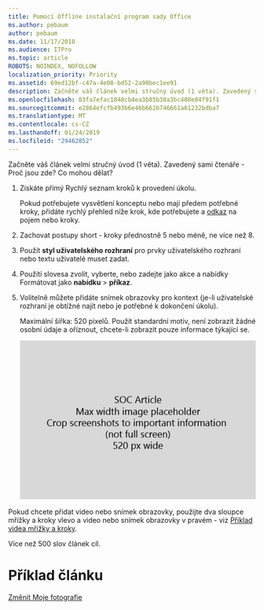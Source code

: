 ```yaml
---
title: Pomocí Offline instalační program sady Office
ms.author: pebaum
author: pebaum
ms.date: 11/17/2018
ms.audience: ITPro
ms.topic: article
ROBOTS: NOINDEX, NOFOLLOW
localization_priority: Priority
ms.assetid: 69ed12bf-c47a-4e08-bd52-2a90bec1ee91
description: Začněte váš článek velmi stručný úvod (1 věta). Zavedený sami čtenáře - Proč jsou zde? Co mohou dělat?
ms.openlocfilehash: 83fa7efac1848cb4ea3b85b30a3bc480e04f91f1
ms.sourcegitcommit: e2864efcfb493b6e46b662b746661a61232bdba7
ms.translationtype: MT
ms.contentlocale: cs-CZ
ms.lasthandoff: 01/24/2019
ms.locfileid: "29462852"
---
```

Začněte váš článek velmi stručný úvod (1 věta). Zavedený sami čtenáře - Proč jsou zde? Co mohou dělat? 
  
1. Získáte přímý Rychlý seznam kroků k provedení úkolu.
    
    Pokud potřebujete vysvětlení konceptu nebo mají předem potřebné kroky, přidáte rychlý přehled níže krok, kde potřebujete a [odkaz](https://support.office.com/article/f37e7984-cf03-4fde-92d3-82970d7e241b.aspx) na pojem nebo kroky. 
    
2. Zachovat postupy short - kroky přednostně 5 nebo méně, ne více než 8.
    
3. Použít **styl uživatelského rozhraní** pro prvky uživatelského rozhraní nebo textu uživatelé muset zadat. 
    
4. Použití slovesa zvolit, vyberte, nebo zadejte jako akce a nabídky Formátovat jako **nabídku** \> **příkaz**.
    
5. Volitelně můžete přidáte snímek obrazovky pro kontext (je-li uživatelské rozhraní je obtížné najít nebo je potřebné k dokončení úkolu).
    
    Maximální šířka: 520 pixelů. Použít standardní motiv, není zobrazit žádné osobní údaje a oříznout, chcete-li zobrazit pouze informace týkající se. 
    
    ![-Maximální šířka SOC článku díla představuje 520 pixelů](media/7d43d3be-8658-4a5b-aa15-ed62a47a2b24.png)
  
Pokud chcete přidat video nebo snímek obrazovky, použijte dva sloupce mřížky a kroky vlevo a video nebo snímek obrazovky v pravém - viz [Příklad videa mřížky a kroky](https://support.office.com/article/14ce8e82-efa0-47f5-bb84-94f078db3dae.aspx). 
  
Více než 500 slov článek cíl.
  
# <a name="example-article"></a>Příklad článku

[Změnit Moje fotografie](https://support.office.com/article/555376e0-1fca-49ba-8434-307a0525c767.aspx)
  

